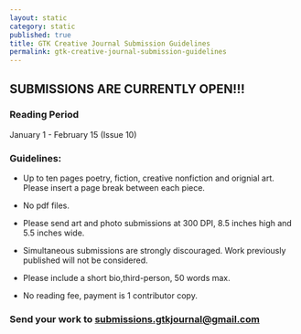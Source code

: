 ```yaml
---
layout: static
category: static
published: true
title: GTK Creative Journal Submission Guidelines
permalink: gtk-creative-journal-submission-guidelines
---
```





## SUBMISSIONS ARE CURRENTLY OPEN!!!

### Reading Period

January 1 - February 15 (Issue 10)

### Guidelines:

* Up to ten pages poetry, fiction, creative nonfiction and orignial art. Please insert a page break between each piece. 

* No pdf files.

* Please send art and photo submissions at 300 DPI, 8.5 inches high and 5.5 inches wide.

* Simultaneous submissions are strongly discouraged. Work previously published will not be considered.

* Please include a short bio,third-person, 50 words max.

* No reading fee, payment is 1 contributor copy.

### Send your work to submissions.gtkjournal@gmail.com
